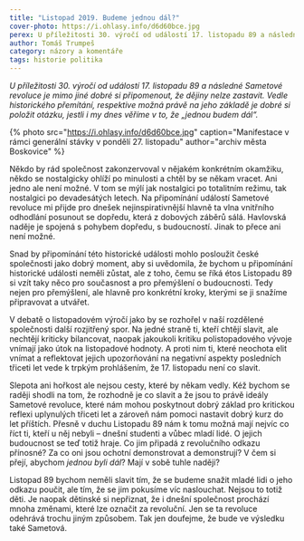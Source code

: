 ```yaml
---
title: "Listopad 2019. Budeme jednou dál?"
cover-photo: https://i.ohlasy.info/d6d60bce.jpg
perex: U příležitosti 30. výročí od událostí 17. listopadu 89 a následné Sametové revoluce je mimo jiné dobré si připomenout, že dějiny nelze zastavit. Věříme i my dnes v to, že „jednou budem dál“?
author: Tomáš Trumpeš
category: názory a komentáře
tags: historie politika
---
```


*U příležitosti 30. výročí od událostí 17. listopadu 89 a následné Sametové revoluce je mimo jiné dobré si připomenout, že dějiny nelze zastavit. Vedle historického přemítání, respektive možná právě na jeho základě je dobré si položit otázku, jestli i my dnes věříme v to, že „jednou budem dál“.*

{% photo src="https://i.ohlasy.info/d6d60bce.jpg" caption="Manifestace v rámci generální stávky v pondělí 27. listopadu" author="archiv města Boskovice" %}

Někdo by rád společnost zakonzervoval v nějakém konkrétním okamžiku, někdo se nostalgicky ohlíží po minulosti a chtěl by se někam vracet. Ani jedno ale není možné. V tom se mýlí jak nostalgici po totalitním režimu, tak nostalgici po devadesátých letech. Na připomínání událostí Sametové revoluce mi přijde pro dnešek nejinspirativnější hlavně ta vlna vnitřního odhodlání posunout se dopředu, která z dobových záběrů sálá. Havlovská naděje je spojená s pohybem dopředu, s budoucností. Jinak to přece ani není možné.

Snad by připomínání této historické události mohlo posloužit české společnosti jako dobrý moment, aby si uvědomila, že bychom u připomínání historické události neměli zůstat, ale z toho, čemu se říká étos Listopadu 89 si vzít taky něco pro současnost a pro přemýšlení o budoucnosti. Tedy nejen pro přemýšlení, ale hlavně pro konkrétní kroky, kterými se ji snažíme připravovat a utvářet.

V debatě o listopadovém výročí jako by se rozhořel v naší rozdělené společnosti další rozjitřený spor. Na jedné straně ti, kteří chtějí slavit, ale nechtějí kriticky bilancovat, naopak jakoukoli kritiku polistopadového vývoje vnímají jako útok na listopadové hodnoty. A proti nim ti, které neochota elit vnímat a reflektovat jejich upozorňování na negativní aspekty posledních třiceti let vede k trpkým prohlášením, že 17. listopadu není co slavit.

Slepota ani hořkost ale nejsou cesty, které by někam vedly. Kéž bychom se raději shodli na tom, že rozhodně je co slavit a že jsou to právě ideály Sametové revoluce, které nám mohou poskytnout dobrý základ pro kritickou reflexi uplynulých třiceti let a zároveň nám pomoci nastavit dobrý kurz do let příštích. 
Přesně v duchu Listopadu 89 nám k tomu možná mají nejvíc co říct ti, kteří u něj nebyli – dnešní studenti a vůbec mladí lidé. O jejich budoucnost se teď totiž hraje. Co jim připadá z revolučního odkazu přínosné? Za co oni jsou ochotní demonstrovat a demonstrují? V čem si přejí, abychom *jednou byli dál*? Mají v sobě tuhle naději?

Listopad 89 bychom neměli slavit tím, že se budeme snažit mladé lidi o jeho odkazu poučit, ale tím, že se jim pokusíme víc naslouchat. Nejsou to totiž děti. Je naopak dětinské si nepřiznat, že i dnešní společnost prochází mnoha změnami, které lze označit za revoluční. Jen se ta revoluce odehrává trochu jiným způsobem. Tak jen doufejme, že bude ve výsledku také Sametová.
